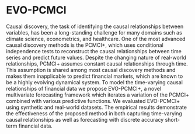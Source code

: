 # EVO-PCMCI

Causal discovery, the task of identifying the causal relationships between
variables, has been a long-standing challenge for many domains such as climate science,
econometrics, and healthcare. One of the most advanced causal discovery methods is the
PCMCI+, which uses conditional independence tests to reconstruct the causal
relationships between time series and predict future values. Despite the changing nature
of real-world relationships, PCMCI+ assumes constant causal relationships through time.
This assumption is shared among most causal discovery methods and makes them
inapplicable to predict financial markets, which are known to be a highly evolving
dynamical system. To model the time-varying causal relationships of financial data we
propose EVO-PCMCI+, a novel multivariate forecasting framework which iterates a
variation of the PCMCI+ combined with various predictive functions. We evaluated
EVO-PCMCI+ using synthetic and real-world datasets. The empirical results demonstrate
the effectiveness of the proposed method in both capturing time-varying causal
relationships as well as forecasting with discrete accuracy short-term financial data.
